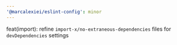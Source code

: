 ```yaml
---
'@marcalexiei/eslint-config': minor
---
```


feat(import): refine `import-x/no-extraneous-dependencies` files for `devDependencies` settings
